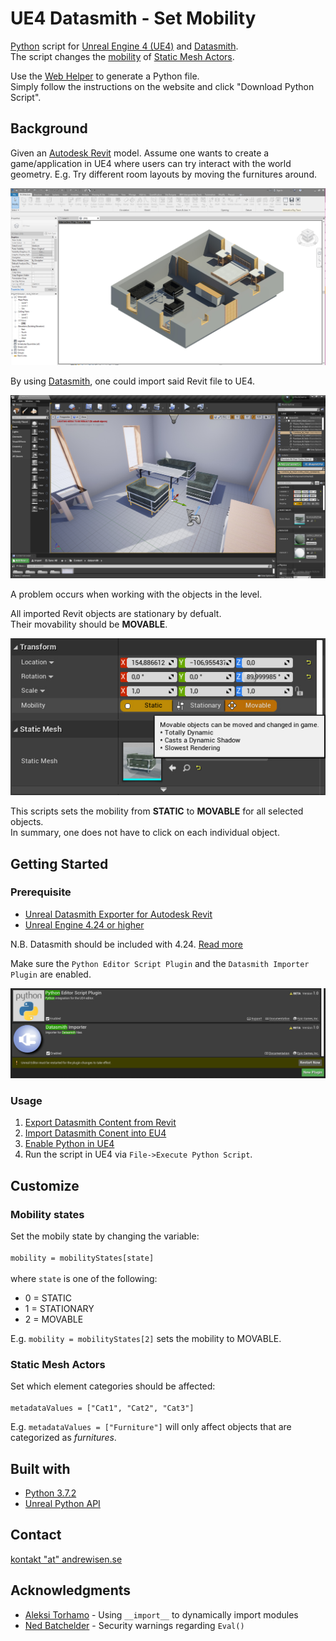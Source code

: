 # UE4 Datasmith - Set Mobility
[Python](https://www.python.org) script for [Unreal Engine 4 (UE4)](https://www.unrealengine.com/en-US/features) and [Datasmith](https://www.unrealengine.com/en-US/datasmith).</br>
The script changes the [mobility](https://docs.unrealengine.com/en-US/Engine/Actors/Mobility/index.html) of [Static Mesh Actors](https://docs.unrealengine.com/en-US/Engine/Actors/StaticMeshActor/index.html).</br>

Use the [Web Helper](https://github.andrewisen.se/UE4-Datasmith-setMobility/) to generate a Python file.</br>
Simply follow the instructions on the website and click "Download Python Script".

## Background
Given an [Autodesk Revit](https://www.autodesk.com/products/revit/overview) model. 
Assume one wants to create a game/application in UE4 where users can try interact with the world geometry. E.g. Try different room layouts by moving the furnitures around.

![Autodesk Revit 2020](docs/screenshots/screenshot-01.jpg?raw=true)

By using [Datasmith](https://www.unrealengine.com/en-US/datasmith), one could import said Revit file to UE4.

![Unreal Engine 4.24](docs/screenshots/screenshot-02.jpg?raw=true)

A problem occurs when working with the objects in the level.</br>

All imported Revit objects are stationary by defualt.</br>
Their movability should be **MOVABLE**.

![Mobility](docs/screenshots/screenshot-03.jpg?raw=true)

This scripts sets the mobility from **STATIC** to **MOVABLE** for all selected objects.</br>
In summary, one does not have to click on each individual object. 

## Getting Started
### Prerequisite
* [Unreal Datasmith Exporter for Autodesk Revit](https://docs.unrealengine.com/en-US/Engine/Content/Importing/Datasmith/SoftwareInteropGuides/Revit/InstallingExporterPlugin/index.html)
* [Unreal Engine 4.24 or higher](https://www.unrealengine.com/en-US/get-now)

N.B. Datasmith should be included with 4.24. [Read more](https://docs.unrealengine.com/en-US/Support/Builds/ReleaseNotes/4_24/index.html)

Make sure the `Python Editor Script Plugin` and the `Datasmith Importer Plugin` are enabled.

![Plugins](docs/screenshots/screenshot-04.jpg?raw=true)

### Usage
1. [Export Datasmith Content from Revit](https://docs.unrealengine.com/en-US/Engine/Content/Importing/Datasmith/SoftwareInteropGuides/Revit/ExportingDatasmithContentfromRevit/index.html)
2. [Import Datasmith Conent into EU4](https://docs.unrealengine.com/en-US/Engine/Content/Importing/Datasmith/HowTo/ImportingContent/index.html)
3. [Enable Python in UE4](https://docs.unrealengine.com/en-US/Engine/Editor/ScriptingAndAutomation/Python/index.html)
4. Run the script in UE4 via `File->Execute Python Script`.

## Customize
### Mobility states
Set the mobily state by changing the variable:</br></br>
`mobility = mobilityStates[state]`</br></br>
where `state` is one of the following:
* 0 = STATIC
* 1 = STATIONARY
* 2 = MOVABLE

E.g. `mobility = mobilityStates[2]` sets the mobility to MOVABLE.

### Static Mesh Actors
Set which element categories should be affected:</br></br>
`metadataValues = ["Cat1", "Cat2", "Cat3"]`

E.g. `metadataValues = ["Furniture"]` will only affect objects that are categorized as *furnitures*.

## Built with
* [Python 3.7.2](https://www.python.org/downloads/release/python-372/)
* [Unreal Python API](https://docs.unrealengine.com/en-US/PythonAPI/index.html)

## Contact
[kontakt "at" andrewisen.se](mailto:kontakt@andrewisen.se)

## Acknowledgments
*  [Aleksi Torhamo](https://stackoverflow.com/a/20228312) - Using `__import__` to dynamically import modules
*  [Ned Batchelder](https://nedbatchelder.com/blog/201206/eval_really_is_dangerous.html) - Security warnings regarding `Eval()`